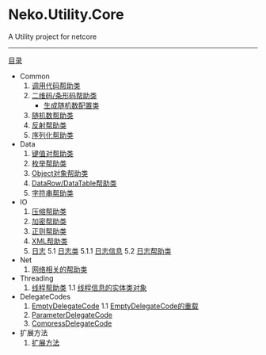 # <a id="Neko.Utility">Neko.Utility.Core</a>

 A Utility project for netcore

-----

[目录](#Neko.Utility)

- <a id="Common">Common</a>
    1. [调用代码帮助类](#InvokeCode)
    2. [二维码/条形码帮助类](#QrCodeUtil)
       - [生成随机数配置类](#GenerateCodeConfiguration)
    3. [随机数帮助类](#RandomUtil)
    4. [反射帮助类](#ReferenceUtil)
    5. [序列化帮助类](#SerializeUtil)
- <a id="Data">Data</a>
    1. [键值对帮助类](#DictionaryUtil)
    2. [枚举帮助类](#EnumUtil)
    3. [Object对象帮助类](#ObjectUtil)
    4. [DataRow/DataTable帮助类](#RowUtil)
    5. [字符串帮助类](#StringUtil)
- <a id="IO">IO</a>
    1. [压缩帮助类](#CompressUtil)
    2. [加密帮助类](#EncryptionUtil)
    3. [正则帮助类](#RegularUtil)
    4. [XML帮助类](#XmlUtil)
    5. [日志](#Logging)
    	5.1 [日志类](#Logger)
    		5.1.1 [日志信息](#LogInfo)
    	5.2 [日志帮助类](#LogUtil) 
- <a id="Net">Net</a>
	1. [网络相关的帮助类](#NetUtil)
- <a id="Threading">Threading</a>
	1. [线程帮助类](#ThreadUtil)
		1.1 [线程信息的实体类对象](#IntervalInfo)
- <a id="DelegateCodes">DelegateCodes</a>
	1. [EmptyDelegateCode](#EmptyDelegateCode)
		1.1 [EmptyDelegateCode的重载](#EmptyDelegateCode_1)
	2. [ParameterDelegateCode](#ParameterDelegateCode)
	3. [CompressDelegateCode](#CompressDelegateCode)
- <a id="Extension">扩展方法</a>
	1. [扩展方法](#ExtensionCodes)